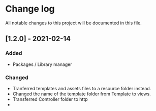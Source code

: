 # Change log
All notable changes to this project will be documented in this file.

## [1.2.0] - 2021-02-14
### Added
 - Packages / Library manager 
 
### Changed
 - Tranferred templates and assets files to a resource folder instead.
 - Changed the name of the template folder from Template to views.
 - Transferred Controller folder to http
 - 